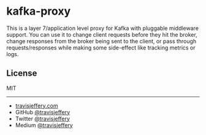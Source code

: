 # kafka-proxy

This is a layer 7/application level proxy for Kafka with pluggable middleware support. You can use
it to change client requests before they hit the broker, change responses from the broker being sent
to the client, or pass through requests/responses while making some side-effect like tracking
metrics or logs.

## License

MIT

---

- [travisjeffery.com](http://travisjeffery.com)
- GitHub [@travisjeffery](https://github.com/travisjeffery)
- Twitter [@travisjeffery](https://twitter.com/travisjeffery)
- Medium [@travisjeffery](https://medium.com/@travisjeffery)
